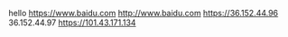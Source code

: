 hello
https://www.baidu.com
http://www.baidu.com
https://36.152.44.96
36.152.44.97
https://101.43.171.134
